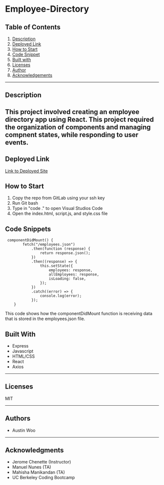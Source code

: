 # Employee-Directory
## Table of Contents
1. [Description](#description)
2. [Deployed Link](#deployed-link)
3. [How to Start](#how-to-start)
4. [Code Snippet](#code-snippet)
5. [Built with](#built-with)
6. [Licenses](#licenses)
7. [Author](#author)
8. [Acknowledgements](#acknowledgements)

-----------------------
## Description
This project involved creating an employee directory app using React. This project required the organization of components and managing compnent states, while responding to user events. 
-----------------------
## Deployed Link
[Link to Deployed Site](https://austinwoo123.github.io/Employee-Directory)

## How to Start
1. Copy the repo from GitLab using your ssh key
2. Run Git bash
3. Type in "code ." to open Visual Studios Code
4. Open the index.html, script.js, and style.css file

## Code Snippets
```
 componentDidMount() {
        fetch("/employees.json")
            .then(function (response) {
                return response.json();
            })
            .then((response) => {
                this.setState({
                    employees: response,
                    allEmployees: response,
                    isLoading: false,
                });
            })
            .catch((error) => {
                console.log(error);
            });
    }

```
This code shows how the componentDidMount function is receiving data that is stored in the employees.json file. 

## Built With
- Express
- Javascript
- HTML/CSS
- React
- Axios


-----------------------
## Licenses
MIT

-----------------------
## Authors
- Austin Woo


-----------------------
## Acknowledgments
- Jerome Chenette (Instructor)
- Manuel Nunes (TA)
- Mahisha Manikandan (TA)
- UC Berkeley Coding Bootcamp
